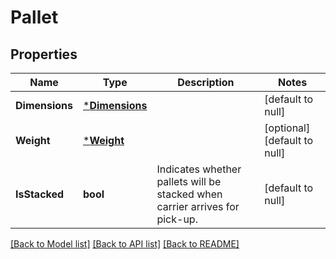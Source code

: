 # Pallet

## Properties
Name | Type | Description | Notes
------------ | ------------- | ------------- | -------------
**Dimensions** | [***Dimensions**](Dimensions.md) |  | [default to null]
**Weight** | [***Weight**](Weight.md) |  | [optional] [default to null]
**IsStacked** | **bool** | Indicates whether pallets will be stacked when carrier arrives for pick-up. | [default to null]

[[Back to Model list]](../README.md#documentation-for-models) [[Back to API list]](../README.md#documentation-for-api-endpoints) [[Back to README]](../README.md)

